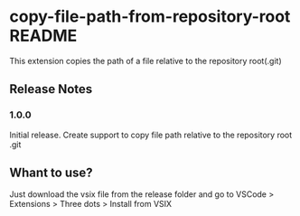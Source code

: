 # copy-file-path-from-repository-root README

This extension copies the path of a file relative to the repository root(.git)

## Release Notes

### 1.0.0

Initial release. Create support to copy file path relative to the repository root .git

## Whant to use?
Just download the vsix file from the release folder and go to VSCode > Extensions > Three dots > Install from VSIX